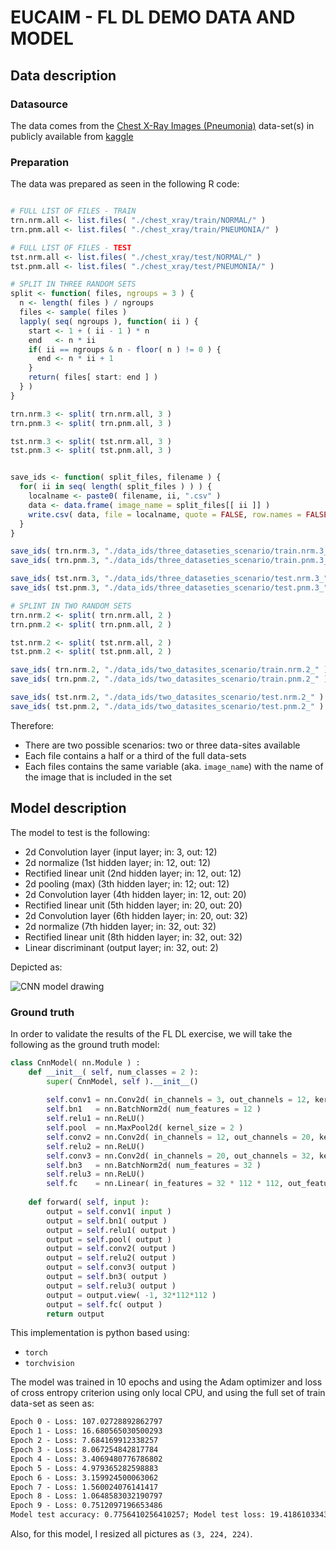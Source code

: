 # EUCAIM - FL DL DEMO DATA AND MODEL

## Data description

### Datasource

The data comes from the [Chest X-Ray Images (Pneumonia)](https://www.kaggle.com/datasets/paultimothymooney/chest-xray-pneumonia) data-set(s) in publicly available from [kaggle](https://www.kaggle.com)

### Preparation

The data was prepared as seen in the following R code:

```r

# FULL LIST OF FILES - TRAIN
trn.nrm.all <- list.files( "./chest_xray/train/NORMAL/" )
trn.pnm.all <- list.files( "./chest_xray/train/PNEUMONIA/" )

# FULL LIST OF FILES - TEST
tst.nrm.all <- list.files( "./chest_xray/test/NORMAL/" )
tst.pnm.all <- list.files( "./chest_xray/test/PNEUMONIA/" )

# SPLIT IN THREE RANDOM SETS
split <- function( files, ngroups = 3 ) {
  n <- length( files ) / ngroups
  files <- sample( files )
  lapply( seq( ngroups ), function( ii ) {
    start <- 1 + ( ii - 1 ) * n
    end   <- n * ii 
    if( ii == ngroups & n - floor( n ) != 0 ) {
      end <- n * ii + 1
    }
    return( files[ start: end ] )
  } )
}

trn.nrm.3 <- split( trn.nrm.all, 3 )
trn.pnm.3 <- split( trn.pnm.all, 3 )

tst.nrm.3 <- split( tst.nrm.all, 3 )
tst.pnm.3 <- split( tst.pnm.all, 3 )


save_ids <- function( split_files, filename ) {
  for( ii in seq( length( split_files ) ) ) {
    localname <- paste0( filename, ii, ".csv" )
    data <- data.frame( image_name = split_files[[ ii ]] )
    write.csv( data, file = localname, quote = FALSE, row.names = FALSE )
  }
}

save_ids( trn.nrm.3, "./data_ids/three_dataseties_scenario/train.nrm.3_" )
save_ids( trn.pnm.3, "./data_ids/three_dataseties_scenario/train.pnm.3_" )

save_ids( tst.nrm.3, "./data_ids/three_dataseties_scenario/test.nrm.3_" )
save_ids( tst.pnm.3, "./data_ids/three_dataseties_scenario/test.pnm.3_" )

# SPLINT IN TWO RANDOM SETS
trn.nrm.2 <- split( trn.nrm.all, 2 )
trn.pnm.2 <- split( trn.pnm.all, 2 )

tst.nrm.2 <- split( tst.nrm.all, 2 )
tst.pnm.2 <- split( tst.pnm.all, 2 )

save_ids( trn.nrm.2, "./data_ids/two_datasites_scenario/train.nrm.2_" )
save_ids( trn.pnm.2, "./data_ids/two_datasites_scenario/train.pnm.2_" )

save_ids( tst.nrm.2, "./data_ids/two_datasites_scenario/test.nrm.2_" )
save_ids( tst.pnm.2, "./data_ids/two_datasites_scenario/test.pnm.2_" )
```

Therefore:

 * There are two possible scenarios: two or three data-sites available
 * Each file contains a half or a third of the full data-sets
 * Each files contains the same variable (aka. `image_name`) with the name of the image that is included in the set
 
## Model description

The model to test is the following:

 * 2d Convolution layer (input layer; in: 3, out: 12)
 * 2d normalize (1st hidden layer; in: 12, out: 12)
 * Rectified linear unit (2nd hidden layer; in: 12, out: 12)
 * 2d pooling (max) (3th hidden layer; in: 12; out: 12)
 * 2d Convolution layer (4th hidden layer; in: 12, out: 20)
 * Rectified linear unit (5th hidden layer; in: 20, out: 20)
 * 2d Convolution layer (6th hidden layer; in: 20, out: 32)
 * 2d normalize (7th hidden layer; in: 32, out: 32)
 * Rectified linear unit (8th hidden layer; in: 32, out: 32)
 * Linear discriminant (output layer; in: 32, out: 2)        

Depicted as:

![CNN model drawing](https://i.ibb.co/QF0WLFm/nn.jpg)

### Ground truth

In order to validate the results of the FL DL exercise, we will take the following as the ground truth model:

```python
class CnnModel( nn.Module ) :
    def __init__( self, num_classes = 2 ):
        super( CnnModel, self ).__init__()
        
        self.conv1 = nn.Conv2d( in_channels = 3, out_channels = 12, kernel_size = 3, stride = 1, padding = 1 )
        self.bn1   = nn.BatchNorm2d( num_features = 12 )
        self.relu1 = nn.ReLU()   
        self.pool  = nn.MaxPool2d( kernel_size = 2 )
        self.conv2 = nn.Conv2d( in_channels = 12, out_channels = 20, kernel_size = 3, stride = 1, padding = 1 )
        self.relu2 = nn.ReLU()
        self.conv3 = nn.Conv2d( in_channels = 20, out_channels = 32, kernel_size = 3, stride = 1, padding = 1 )
        self.bn3   = nn.BatchNorm2d( num_features = 32 )
        self.relu3 = nn.ReLU()
        self.fc    = nn.Linear( in_features = 32 * 112 * 112, out_features = num_classes )
        
    def forward( self, input ):
        output = self.conv1( input )
        output = self.bn1( output )
        output = self.relu1( output )
        output = self.pool( output )
        output = self.conv2( output )
        output = self.relu2( output )
        output = self.conv3( output )
        output = self.bn3( output )
        output = self.relu3( output )            
        output = output.view( -1, 32*112*112 )
        output = self.fc( output )
        return output
```

This implementation is python based using:

* `torch`
* `torchvision`

The model was trained in 10 epochs and using the Adam optimizer and loss of cross entropy criterion using only local CPU, and using the full set of train data-set as seen as:

```txt
Epoch 0 - Loss: 107.02728892862797
Epoch 1 - Loss: 16.680565030500293
Epoch 2 - Loss: 7.684169912338257
Epoch 3 - Loss: 8.067254842817784
Epoch 4 - Loss: 3.4069480776786802
Epoch 5 - Loss: 4.979365282598883
Epoch 6 - Loss: 3.159924500063062
Epoch 7 - Loss: 1.560024076141417
Epoch 8 - Loss: 1.0648583032190797
Epoch 9 - Loss: 0.7512097196653486
Model test accuracy: 0.7756410256410257; Model test loss: 19.418610334396362
```

Also, for this model, I resized all pictures as `(3, 224, 224)`.
